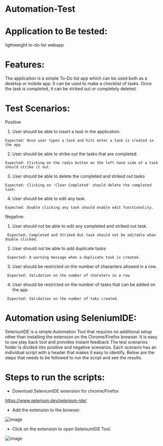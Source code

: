 # Automation-Test

# Application to Be tested:
  lightweight to-do list webapp
  
# Features:
  The application is a simple To-Do list app which can be used both as a desktop or mobile app. It can be used to make a checklist of tasks. 
  Once the task is completed, it can be striked out or completely deleted. 
  
# Test Scenarios:
  Positive
  1. User should be able to insert a task in the application.
  
    Expected: Once user types a task and hits enter a task is created in the app
  2. User should be able to strike out the tasks that are completed.


    Expected: Clicking on the radio button on the left hand side of a task should strike it out.
  3. User should be able to delete the completed and striked out tasks


    Expected: Clicking on 'Clear Completed' should delete the completed task.
  4. User should be able to edit any task.


    Expected: Double clicking any task should enable edit functionality.
    
   Negative:
   1. User should not be able to edit any completed and striked out task.


     Expected: Completed and Striked Out task should not be editable when double clicked.
   2. User should not be able to add duplicate tasks

     Expected: A warning message when a duplicate task is created.
   3. User should be restricted on the number of characters allowed in a row.
     
     Expected: Validation on the number of charaters in a row
   4. User should be restricted on the number of tasks that can be added on the app
     
     Expected: Validation on the number of taks created.
      
 # Automation using SeleniumIDE:
   SeleniunIDE is a simple Automation Tool that requires no additional setup other than installing the extension on the Chrome/Firefox browser. It is easy to use play back tool and provides instant feedback
   The test scenarios folder is divided into positive and negative scenarios. Each scenario has an individual script with a header that makes it easy to identify.
  Below are the steps that needs to be followed to run the script and see the results.
 
# Steps to run the scripts:
 * Download SeleniumIDE extension for chrome/Firefox

 https://www.selenium.dev/selenium-ide/
 * Add the extension to the browser.
  
 ![image](https://user-images.githubusercontent.com/68784921/118031423-21db3080-b384-11eb-9b10-d560dc4ab112.png)
 * Click on the extension to open SeleniumIDE Tool.
 
 ![image](https://user-images.githubusercontent.com/68784921/118031595-57801980-b384-11eb-8d66-d829800ddb0d.png)

 
